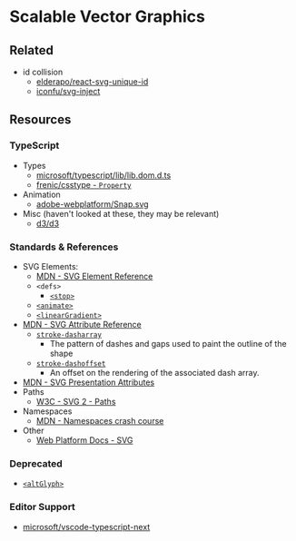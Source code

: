 # Scalable Vector Graphics

## Related

- id collision
    - [elderapo/react-svg-unique-id](https://github.com/elderapo/react-svg-unique-id)
    - [iconfu/svg-inject](https://github.com/iconfu/svg-inject)

## Resources

### TypeScript

- Types
    - [microsoft/typescript/lib/lib.dom.d.ts](https://github.com/microsoft/TypeScript/blob/main/lib/lib.dom.d.ts)
    - [frenic/csstype - `Property`](https://github.com/frenic/csstype/blob/a74b9eec120395c9b781e045057fada3a19f29ae/index.d.ts#L18031)
- Animation
    - [adobe-webplatform/Snap.svg](https://github.com/adobe-webplatform/Snap.svg)
- Misc (haven't looked at these, they may be relevant)
    - [d3/d3](https://github.com/d3/d3)


### Standards & References

- SVG Elements:
    - [MDN - SVG Element Reference](https://developer.mozilla.org/en-US/docs/Web/SVG/Element)
    - `<defs>`
        - [`<stop>`](https://developer.mozilla.org/en-US/docs/Web/SVG/Element/stop)
    - [`<animate>`](https://developer.mozilla.org/en-US/docs/Web/SVG/Element/animate)
    - [`<linearGradient>`](https://developer.mozilla.org/en-US/docs/Web/SVG/Element/linearGradient)
- [MDN - SVG Attribute Reference](https://developer.mozilla.org/en-US/docs/Web/SVG/Attribute)
    - [`stroke-dasharray`](https://developer.mozilla.org/en-US/docs/Web/SVG/Attribute/stroke-dasharray)
        - The pattern of dashes and gaps used to paint the outline of the shape
    - [`stroke-dashoffset`](https://developer.mozilla.org/en-US/docs/Web/SVG/Attribute/stroke-dashoffset)
        - An offset on the rendering of the associated dash array.
- [MDN - SVG Presentation Attributes](https://developer.mozilla.org/en-US/docs/Web/SVG/Attribute/Presentation)
- Paths
    - [W3C - SVG 2 - Paths](https://www.w3.org/TR/SVG/paths.html)
- Namespaces
    - [MDN - Namespaces crash course](https://developer.mozilla.org/en-US/docs/Web/SVG/Namespaces_Crash_Course)
- Other
    - [Web Platform Docs - SVG](https://webplatform.github.io/docs/svg/)

### Deprecated

- [`<altGlyph>`](https://developer.mozilla.org/en-US/docs/Web/SVG/Element/altGlyph)

### Editor Support

- [microsoft/vscode-typescript-next](https://github.com/microsoft/vscode-typescript-next)
